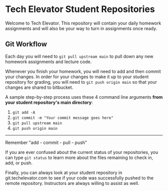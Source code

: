 # Tech Elevator Student Repositories

Welcome to Tech Elevator. This repository will contain your daily homework assignments and will also be your way to turn in assignments once ready.


## Git Workflow

Each day you will need to `git pull upstream main` to pull down any new homework assignments and lecture code.

Whenever you finish your homework, you will need to add and then commit your changes. In order for your changes to make it up to your student repository for grading, you will need to `git push origin main` so that your changes are shared to bitbucket.

A sample step-by-step process uses these 4 command line arguments **from your student repository's main directory**:

1. `git add -A`
2. `git commit -m "Your commit message goes here"`
3. `git pull upstream main`
4. `git push origin main`

---

Remember "add - commit - pull - push"


If you are ever confused about the current status of your repositories, you can type `git status` to learn more about the files remaining to check in, add, or push.

Finally, you can always look at your student repository in git.techelevator.com to see if your code was successfully pushed to the remote repository. Instructors are always willing to assist as well.